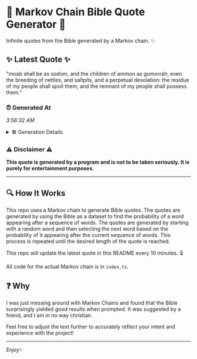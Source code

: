 # 📖 Markov Chain Bible Quote Generator 📖

Infinite quotes from the Bible generated by a Markov chain. ✨

## ✨ Latest Quote ✨
"moab shall be as sodom, and the children of ammon as gomorrah, even the breeding of nettles, and saltpits, and a perpetual desolation: the residue of my people shall spoil them, and the remnant of my people shall possess them."

### ⏰ Generated At
*3:56:32 AM*

<details>
    <summary>🛠️ Generation Details</summary>
    <p>
        <strong>🌱 Seed:</strong> moab<br>
        <strong>🔄 Iterations:</strong> 39<br>
        <strong>📜 Context History:</strong><br>[ moab ]: shall<br>[ moab, shall ]: be<br>[ moab, shall, be ]: as<br>[ moab, shall, be, as ]: sodom,<br>[ moab, shall, be, as, sodom, ]: and<br>[ moab, shall, be, as, sodom,, and ]: the<br>[ shall, be, as, sodom,, and, the ]: children<br>[ be, as, sodom,, and, the, children ]: of<br>[ as, sodom,, and, the, children, of ]: ammon<br>[ sodom,, and, the, children, of, ammon ]: as<br>[ and, the, children, of, ammon, as ]: gomorrah,<br>[ the, children, of, ammon, as, gomorrah, ]: even<br>[ children, of, ammon, as, gomorrah,, even ]: the<br>[ of, ammon, as, gomorrah,, even, the ]: breeding<br>[ ammon, as, gomorrah,, even, the, breeding ]: of<br>[ as, gomorrah,, even, the, breeding, of ]: nettles,<br>[ gomorrah,, even, the, breeding, of, nettles, ]: and<br>[ even, the, breeding, of, nettles,, and ]: saltpits,<br>[ the, breeding, of, nettles,, and, saltpits, ]: and<br>[ breeding, of, nettles,, and, saltpits,, and ]: a<br>[ of, nettles,, and, saltpits,, and, a ]: perpetual<br>[ nettles,, and, saltpits,, and, a, perpetual ]: desolation:<br>[ and, saltpits,, and, a, perpetual, desolation: ]: the<br>[ saltpits,, and, a, perpetual, desolation:, the ]: residue<br>[ and, a, perpetual, desolation:, the, residue ]: of<br>[ a, perpetual, desolation:, the, residue, of ]: my<br>[ perpetual, desolation:, the, residue, of, my ]: people<br>[ desolation:, the, residue, of, my, people ]: shall<br>[ the, residue, of, my, people, shall ]: spoil<br>[ residue, of, my, people, shall, spoil ]: them,<br>[ of, my, people, shall, spoil, them, ]: and<br>[ my, people, shall, spoil, them,, and ]: the<br>[ people, shall, spoil, them,, and, the ]: remnant<br>[ shall, spoil, them,, and, the, remnant ]: of<br>[ spoil, them,, and, the, remnant, of ]: my<br>[ them,, and, the, remnant, of, my ]: people<br>[ and, the, remnant, of, my, people ]: shall<br>[ the, remnant, of, my, people, shall ]: possess<br>[ remnant, of, my, people, shall, possess ]: them.<br>
    </p>
</details>

### ⚠️ Disclaimer ⚠️
**This quote is generated by a program and is not to be taken seriously. It is purely for entertainment purposes.**

---

## 🔍 How It Works

This repo uses a Markov chain to generate Bible quotes. The quotes are generated by using the Bible as a dataset to find the probability of a word appearing after a sequence of words. The quotes are generated by starting with a random word and then selecting the next word based on the probability of it appearing after the current sequence of words. This process is repeated until the desired length of the quote is reached.

This repo will update the latest quote in this README every 10 minutes. ⏳

All code for the actual Markov chain is in `index.ts`.

## ❓ Why

I was just messing around with Markov Chains and found that the Bible surprisingly yielded good results when prompted. 
It was suggested by a friend, and I am in no way christian.

Feel free to adjust the text further to accurately reflect your intent and experience with the project!

---

*Enjoy*✨
